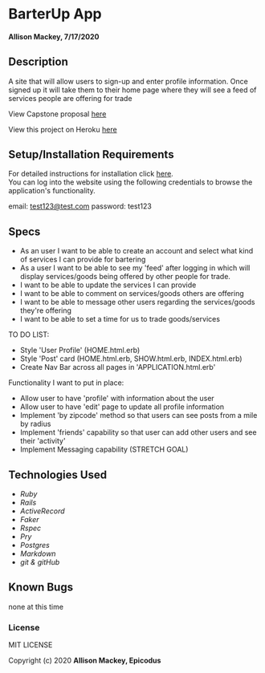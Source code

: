 # BarterUp App

#### Allison Mackey, 7/17/2020

## Description
A site that will allow users to sign-up and enter profile information. Once signed up it will take them to their home page where they will see a feed of services people are offering for trade

View Capstone proposal [here](PROPOSAL.md)

View this project on Heroku [here]()

## Setup/Installation Requirements
For detailed instructions for installation click [here](INSTALL.md).
<br>
You can log into the website using the following credentials to browse the application's functionality. 

email: test123@test.com
password: test123

## Specs 

* As an user I want to be able to create an account and select what kind of services I can provide for bartering
* As a user I want to be able to see my 'feed' after logging in which will display services/goods being offered by other people for trade.
* I want to be able to update the services I can provide 
* I want to be able to comment on services/goods others are offering 
* I want to be able to message other users regarding the services/goods they're offering
* I want to be able to set a time for us to trade goods/services

TO DO LIST: 
- Style 'User Profile' (HOME.html.erb)
- Style 'Post' card (HOME.html.erb, SHOW.html.erb, INDEX.html.erb)
- Create Nav Bar across all pages in 'APPLICATION.html.erb'

Functionality I want to put in place: 
- Allow user to have 'profile' with information about the user
- Allow user to have 'edit' page to update all profile information
- Implement 'by zipcode' method so that users can see posts from a mile by radius 
- Implement 'friends' capability so that user can add other users and see their 'activity' 
- Implement Messaging capability (STRETCH GOAL)



## Technologies Used
* _Ruby_
* _Rails_
* _ActiveRecord_
* _Faker_
* _Rspec_
* _Pry_
* _Postgres_
* _Markdown_
* _git & gitHub_

## Known Bugs

none at this time

### License

MIT LICENSE

Copyright (c) 2020 **Allison Mackey, Epicodus**